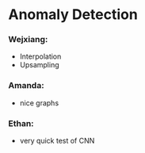 # Anomaly Detection 

### Wejxiang:

- Interpolation
- Upsampling

### Amanda:

- nice graphs

### Ethan:

- very quick test of CNN
